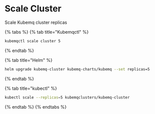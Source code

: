 # Scale Cluster

Scale Kubemq cluster replicas

{% tabs %}
{% tab title="Kubemqctl" %}
```bash
kubemqctl scale cluster 5
```
{% endtab %}

{% tab title="Helm" %}
```bash
helm upgrade kubemq-cluster kubemq-charts/kubemq --set replicas=5
```
{% endtab %}

{% tab title="kubectl" %}
```bash
kubectl scale --replicas=5 kubemqclusters/kubemq-cluster
```
{% endtab %}
{% endtabs %}

